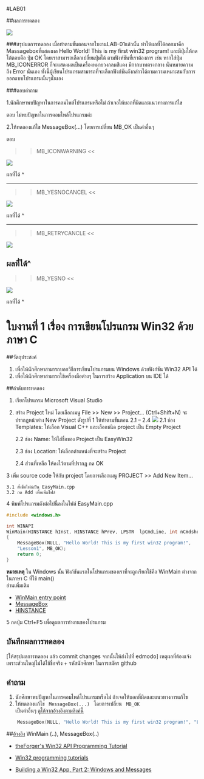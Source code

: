 #LAB01

##ผลการทดลอง

![](https://scontent.fbkk2-1.fna.fbcdn.net/v/t34.0-12/14877289_1118469081606675_1815150258_n.png?oh=b8ba0d69b1ac860f010c2c67e0cf381e&oe=5818047F)

###สรุปผลการทดลอง
         เมื่อทำตามขั้นตอนจากใบงานLAB-01แล้วนั้น ทำให้ผลที่ได้ออกมาคือ Massageboxที่แสดงผล 
	 Hello World! This is my first win32 program! และมีปุ่มให้กดโต้ตอบคือ ปุ่ม OK 
	 โดยเราสามารถเลือกเปลี่ยนปุ่มได้ ตามฟังห์ชันที่เราต้องการ เช่น หากใส่ปุ่ม MB_ICONERROR 
	 ก็จะแสดงผลเป็นเครื่องหมายวงกลมสีแดง มีกากบาทตรงกลาง นั่นหมายความถึง Error นั่นเอง
	 ทั้งนี้ผู้เขียนโปรแกรมสามารถที่จะเลือกฟังก์ชันดังกล่าวได้ตามความเหมาะสมกับการออกแบบโปรแกรมนั้นๆนั่นเอง

###ตอบคำถาม

1.นักศึกษาพบปัญหาในการคอมไพล์โปรแกรมหรือไม่ ถ้าเจอให้บอกที่ผิดและแนวทางการแก้ไข

ตอบ ไม่พบปัญหาในการคอมไพล์โปรแกรมค่ะ

2.ให้ทดลองแก้ไข  MessageBox(...)  โดยการเปลี่ยน  MB_OK  เป็นค่าอื่นๆ 

ตอบ 

>> MB_ICONWARNING <<


![](https://scontent.fbkk2-1.fna.fbcdn.net/v/t34.0-12/14826259_1118511578269092_210004818_n.png?oh=c9dab6f6f2a04ff73777db588521979c&oe=58184EC4)

ผลที่ได้ ^

--------------------------------------------------------------------------------------------------------------------

>> MB_YESNOCANCEL <<

![](https://scontent.fbkk2-1.fna.fbcdn.net/v/t34.0-12/14877080_1118523604934556_1524426563_n.png?oh=feb002486f387040f17fe643e22e9647&oe=58187711)

ผลที่ได้ ^

-----------------------------------------------------------------------------------------------------------------------

>> MB_RETRYCANCLE <<

![](https://scontent.fbkk2-1.fna.fbcdn.net/v/t34.0-12/14914571_1118518241601759_221078509_n.png?oh=23ec6e335295d472a96fe692e01954cf&oe=581805E4)

ผลที่ได้^
---------------------------------------------------------------------------------------------------------------------------
>> MB_YESNO <<

![](https://scontent.fbkk2-1.fna.fbcdn.net/v/t34.0-12/14826350_1118540541599529_419772629_n.png?oh=6db598f92b36e4f1560e792cbbda7958&oe=581859AB)

ผลที่ได้ ^

# ใบงานที่ 1 เรื่อง การเขียนโปรแกรม Win32 ด้วยภาษา C
##วัตถุประสงค์

1. เพื่อให้นักศึกษาสามารถบอกวิธีการเขียนโปรแกรมบน Windows ด้วยฟังก์ชัน Win32 API ได้
2. เพื่อให้นักศึกษาสามารถใช้เครื่องมือต่างๆ ในการสร้าง Application บน IDE ได้

##ลำดับการทดลอง

1. เรียกโปรแกรม Microsoft Visual Studio 
2. สร้าง Project ใหม่  โดยเลือกเมนู File >> New >> Project… (Ctrl+Shift+N) จะปรากฏหน้าต่าง New Project ดังรูปที่ 1 ให้ทำตามขั้นตอน 2.1 – 2.4
![](https://github.com/Desktop-Programming-Lab-2559/LAB-01/blob/master/imgs/pic1.png)
    2.1 ช่อง Templates: ให้เลือก Visual C++ และเลือกชนิด project เป็น Empty Project

    2.2 ช่อง Name: ให้ใส่ชื่อของ Project เป็น EasyWin32

    2.3 ช่อง Location: ให้เลือกตำแหน่งที่จะสร้าง Project

    2.4 ส่วนที่เหลือ ให้คงไว้ตามที่ปรากฏ กด OK 

3 เพิ่ม source code ให้กับ project โดยการเลือกเมนู PROJECT >> Add New Item…
   
    3.1 ตั้งชื่อไฟล์เป็น EasyMain.cpp
    3.2 กด Add เพื่อเพิ่มไฟล์


4 พิมพ์โปรแกรมดังต่อไปนี้ลงในไฟล์ EasyMain.cpp
 
```c 
#include <windows.h>

int WINAPI
WinMain(HINSTANCE hInst, HINSTANCE hPrev, LPSTR  lpCmdLine, int nCmdshow)
{
    MessageBox(NULL, "Hello World! This is my first win32 program!",
	"Lesson1", MB_OK);
    return 0;
}
```

**หมายเหตุ**
ใน Windows นั้น ฟังก์ชันแรกในโปรแกรมของเราที่จะถูกเรียกใช้คือ WinMain ต่างจากในภาษา C ที่ใช้ main()<br>
อ่านเพิ่มเติม 
* [WinMain entry point](https://msdn.microsoft.com/en-us/library/windows/desktop/ms633559(v=vs.85).aspx)
* [MessageBox](https://msdn.microsoft.com/en-us/library/windows/desktop/ms645505(v=vs.85).aspx)
* [HINSTANCE](https://msdn.microsoft.com/en-us/library/windows/desktop/aa383751(v=vs.85).aspx)

5 กดปุ่ม Ctrl+F5 เพื่อดูผลการทำงานของโปรแกรม

## บันทึกผลการทดลอง

 [ให้สรุปผลการทดลอง แล้ว commit changes จากนั้นให้ส่งไปที่ edmodo]
 เหตุผลที่ต้องแจ้ง เพราะส่วนใหญ่ไม่ได้ใช้ชื่อจริง + รหัสนักศึกษา ในการสมัคร github

## คำถาม 
1. นักศึกษาพบปัญหาในการคอมไพล์โปรแกรมหรือไม่ ถ้าเจอให้บอกที่ผิดและแนวทางการแก้ไข
2. ให้ทดลองแก้ไข <code> MessageBox(...) </code> โดยการเปลี่ยน <code> MB_OK </code> เป็นค่าอื่นๆ [ดูได้จากอ้างอิงตามลิงค์นี้](https://github.com/Desktop-Programming-Lab-2559/LAB-01/blob/master/message-box.md)

```c 
 	MessageBox(NULL, "Hello World! This is my first win32 program!", "Lesson1", MB_OK);
```
				


##[อ้างอิง](https://github.com/Desktop-Programming-Lab-2559/LAB-01/wiki/References)
WinMain (..), MessageBox(..) 
 
* [theForger's Win32 API Programming Tutorial](http://www.winprog.org/tutorial/start.html)
* [Win32 programming tutorials](http://www.win32developer.com/tutorial.shtm)

* [Building a Win32 App, Part 2: Windows and Messages](https://www.codementor.io/c_plus_plus/tutorial/build-win32-api-app-windows-messages-c-cpp-visual-studio)
